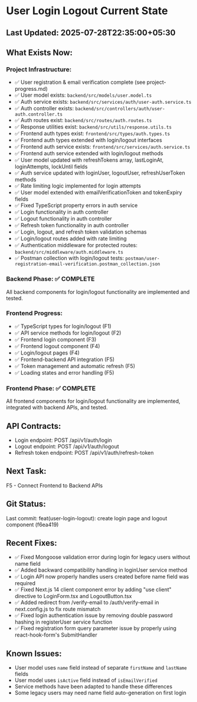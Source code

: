 # User Login Logout Current State

## Last Updated: 2025-07-28T22:35:00+05:30

## What Exists Now:
<!-- AI updates this after each task -->

### Project Infrastructure:
- ✅ User registration & email verification complete (see project-progress.md)
- ✅ User model exists: `backend/src/models/user.model.ts`
- ✅ Auth service exists: `backend/src/services/auth/user-auth.service.ts` 
- ✅ Auth controller exists: `backend/src/controllers/auth/user-auth.controller.ts`
- ✅ Auth routes exist: `backend/src/routes/auth.routes.ts`
- ✅ Response utilities exist: `backend/src/utils/response.utils.ts`
- ✅ Frontend auth types exist: `frontend/src/types/auth.types.ts`
- ✅ Frontend auth types extended with login/logout interfaces
- ✅ Frontend auth service exists: `frontend/src/services/auth.service.ts`
- ✅ Frontend auth service extended with login/logout methods
- ✅ User model updated with refreshTokens array, lastLoginAt, loginAttempts, lockUntil fields
- ✅ Auth service updated with loginUser, logoutUser, refreshUserToken methods
- ✅ Rate limiting logic implemented for login attempts
- ✅ User model extended with emailVerificationToken and tokenExpiry fields
- ✅ Fixed TypeScript property errors in auth service
- ✅ Login functionality in auth controller
- ✅ Logout functionality in auth controller
- ✅ Refresh token functionality in auth controller
- ✅ Login, logout, and refresh token validation schemas
- ✅ Login/logout routes added with rate limiting
- ✅ Authentication middleware for protected routes: `backend/src/middleware/auth.middleware.ts`
- ✅ Postman collection with login/logout tests: `postman/user-registration-email-verification.postman_collection.json`

### Backend Phase: ✅ COMPLETE
All backend components for login/logout functionality are implemented and tested.

### Frontend Progress:
- ✅ TypeScript types for login/logout (F1)
- ✅ API service methods for login/logout (F2)
- ✅ Frontend login component (F3)
- ✅ Frontend logout component (F4)
- ✅ Login/logout pages (F4)
- ✅ Frontend-backend API integration (F5)
- ✅ Token management and automatic refresh (F5)
- ✅ Loading states and error handling (F5)

### Frontend Phase: ✅ COMPLETE
All frontend components for login/logout functionality are implemented, integrated with backend APIs, and tested.

## API Contracts:
- Login endpoint: POST /api/v1/auth/login
- Logout endpoint: POST /api/v1/auth/logout
- Refresh token endpoint: POST /api/v1/auth/refresh-token

## Next Task: 
F5 - Connect Frontend to Backend APIs

## Git Status:
Last commit: feat(user-login-logout): create login page and logout component (f6ea419)

## Recent Fixes:
- ✅ Fixed Mongoose validation error during login for legacy users without name field
- ✅ Added backward compatibility handling in loginUser service method
- ✅ Login API now properly handles users created before name field was required
- ✅ Fixed Next.js 14 client component error by adding "use client" directive to LoginForm.tsx and LogoutButton.tsx
- ✅ Added redirect from /verify-email to /auth/verify-email in next.config.js to fix route mismatch
- ✅ Fixed login authentication issue by removing double password hashing in registerUser service function
- ✅ Fixed registration form query parameter issue by properly using react-hook-form's SubmitHandler

## Known Issues:
- User model uses `name` field instead of separate `firstName` and `lastName` fields
- User model uses `isActive` field instead of `isEmailVerified`
- Service methods have been adapted to handle these differences
- Some legacy users may need name field auto-generation on first login
